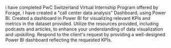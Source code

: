 i have completed PwC Switzerland Virtual Internship Program offered by Forage, I have created a "call center data analysis" Dashboard, using Power BI.
Created a dashboard in Power BI for visualizing relevant KPIs and metrics in the dataset provided.
Utilize the resources provided, including podcasts and articles, to enhance your understanding of data visualization and upskilling.
Respond to the client's request by providing a well-designed Power BI dashboard reflecting the requested KPIs.
